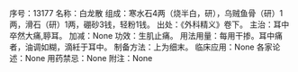 序号：13177
名称：白龙散
组成：寒水石4两（烧半白，研），乌贼鱼骨（研）1两，滑石（研）1两，硼砂3钱，轻粉1钱。
出处：《外科精义》卷下。
主治：耳中卒然大痛,聤耳。
加减：None
功效：生肌止痛。
用法用量：每用干掺。耳中痛者，油调如糊，滴紝于耳中。
制备方法：上为细末。
临床应用：None
各家论述：None
用药禁忌：None
附注：None

